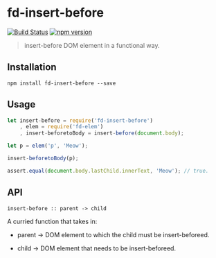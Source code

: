 # fd-insert-before

[![Build Status](https://travis-ci.org/fp-dom/fd-insert-before.svg)](https://travis-ci.org/fp-dom/fd-insert-before) [![npm version](https://badge.fury.io/js/fd-insert-before.svg)](http://badge.fury.io/js/fd-insert-before)
> insert-before DOM element in a functional way.


## Installation

`npm install fd-insert-before --save`

## Usage

```js
let insert-before = require('fd-insert-before')
    , elem = require('fd-elem')
    , insert-beforetoBody = insert-before(document.body);

let p = elem('p', 'Meow');

insert-beforetoBody(p);

assert.equal(document.body.lastChild.innerText, 'Meow'); // true.
```

## API

```
insert-before :: parent -> child
```

A curried function that takes in:

* parent -> DOM element to which the child must be insert-beforeed.

* child  -> DOM element that needs to be insert-beforeed.



